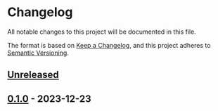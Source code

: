 # Changelog

All notable changes to this project will be documented in this file.

The format is based on [Keep a Changelog](https://keepachangelog.com/en/1.0.0/), and this project adheres
to [Semantic Versioning](https://semver.org/spec/v2.0.0.html).

## [Unreleased]

## [0.1.0] - 2023-12-23

[Unreleased]: https://github.com/refinedmods/refinedsites/compare/v0.1.0...HEAD

[0.1.0]: https://github.com/refinedmods/refinedsites/compare/321fc9e24957efabc3b1d44bc89de3b4d5a2c1e5...v0.1.0
